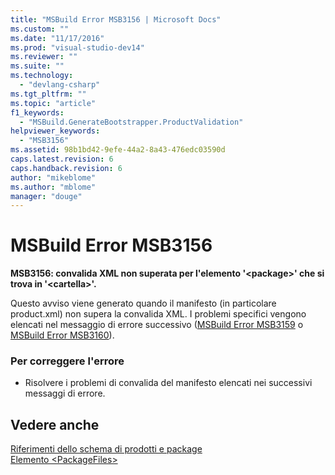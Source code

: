 ```yaml
---
title: "MSBuild Error MSB3156 | Microsoft Docs"
ms.custom: ""
ms.date: "11/17/2016"
ms.prod: "visual-studio-dev14"
ms.reviewer: ""
ms.suite: ""
ms.technology: 
  - "devlang-csharp"
ms.tgt_pltfrm: ""
ms.topic: "article"
f1_keywords: 
  - "MSBuild.GenerateBootstrapper.ProductValidation"
helpviewer_keywords: 
  - "MSB3156"
ms.assetid: 98b1bd42-9efe-44a2-8a43-476edc03590d
caps.latest.revision: 6
caps.handback.revision: 6
author: "mikeblome"
ms.author: "mblome"
manager: "douge"
---
```

# MSBuild Error MSB3156
**MSB3156: convalida XML non superata per l'elemento '\<package\>' che si trova in '\<cartella\>'.**  
  
 Questo avviso viene generato quando il manifesto \(in particolare product.xml\) non supera la convalida XML.  I problemi specifici vengono elencati nel messaggio di errore successivo \([MSBuild Error MSB3159](/visual-cpp/misc/msbuild-error-msb3159) o [MSBuild Error MSB3160](../misc/msbuild-error-msb3160.md)\).  
  
### Per correggere l'errore  
  
-   Risolvere i problemi di convalida del manifesto elencati nei successivi messaggi di errore.  
  
## Vedere anche  
 [Riferimenti dello schema di prodotti e package](../deployment/product-and-package-schema-reference.md)   
 [Elemento \<PackageFiles\>](../deployment/packagefiles-element-bootstrapper.md)